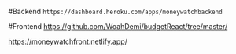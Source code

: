 #Backend
`https://dashboard.heroku.com/apps/moneywatchbackend`


#Frontend
https://github.com/WoahDemi/budgetReact/tree/master/

https://moneywatchfront.netlify.app/
